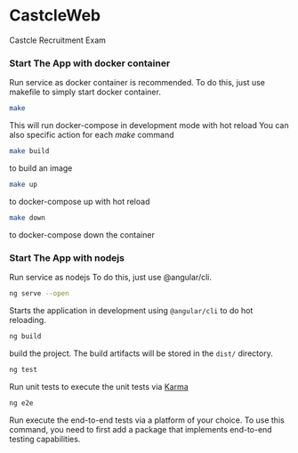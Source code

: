 # CastcleWeb

Castcle Recruitment Exam


### Start The App with docker container

Run service as docker container is recommended.
To do this, just use makefile to simply start docker container.

   ```sh
   make
   ```

   This will run docker-compose in development mode with hot reload
   You can also specific action for each *make* command

   ```sh
   make build
   ```

   to build an image

   ```sh
   make up
   ```

   to docker-compose up with hot reload

   ```sh
   make down
   ```

   to docker-compose down the container

### Start The App with nodejs

Run service as nodejs
To do this, just use @angular/cli.

   ```sh
   ng serve --open
   ```

   Starts the application in development using `@angular/cli` to do hot reloading.

   ```sh
   ng build
   ```

   build the project. The build artifacts will be stored in the `dist/` directory.

   ```sh
   ng test
   ```

   Run unit tests to execute the unit tests via [Karma](https://karma-runner.github.io)

   ```sh
   ng e2e
   ```

   Run execute the end-to-end tests via a platform of your choice. To use this command, you need to first add a package that implements end-to-end testing capabilities.
